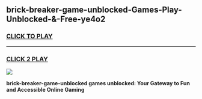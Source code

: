 
## brick-breaker-game-unblocked-Games-Play-Unblocked-&-Free-ye4o2
<h3>
<a href="https://premium76.site?title=brick-breaker-game-unblocked&ref=24A">CLICK TO PLAY</a></h3>
<hr>

<h3>
<a href="https://premium76.site?title=brick-breaker-game-unblocked&ref=24A">CLICK 2 PLAY</a>
  
</h3>

<a href="https://premium76.site?title=brick-breaker-game-unblocked&ref=24A"><img src="https://clearcache.store/games.png"></a>


**brick-breaker-game-unblocked games unblocked: Your Gateway to Fun and Accessible Online Gaming**
